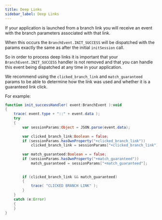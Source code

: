 ```yaml
---
title: Deep Links
sidebar_label: Deep Links
---
```


If your application is launched from a branch link you will receive an event with the branch parameters associated with that link.

When this occurs the `BranchEvent.INIT_SUCCESS` will be dispatched with the params exactly the same as after the initial `initSession` call.

So in order to process deep links it is important that your `BranchEvent.INIT_SUCCESS` handler is not removed and that you can handle this event being dispatched at any time in your application.

We recommend using the `clicked_branch_link` and `match_guaranteed` params to be able to determine how the link was used and whether it is a guaranteed link click. 

For example:

```actionscript
function init_successHandler( event:BranchEvent ):void
{
    trace( event.type + "::" + event.data );
    try
    {
        var sessionParams:Object = JSON.parse(event.data);
        
        var clicked_branch_link:Boolean = false;
        if (sessionParams.hasOwnProperty("+clicked_branch_link"))
            clicked_branch_link = sessionParams["+clicked_branch_link"];
        
        var match_guaranteed:Boolean = = false;
        if (sessionParams.hasOwnProperty("+match_guaranteed"))
            match_guaranteed = sessionParams["+match_guaranteed"];
            
        
        if (clicked_branch_link && match_guaranteed)
        {
            trace( "CLICKED BRANCH LINK" );
        }
    }
    catch (e:Error)
    {
    }
}
```
